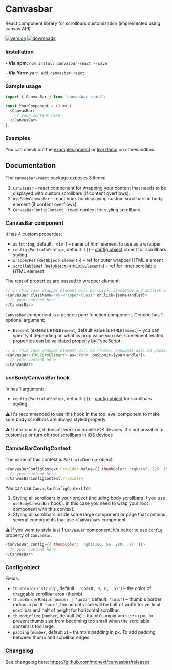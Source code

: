 # Canvasbar
React component library for scrollbars customization (implemented using canvas API).

[![version](https://img.shields.io/npm/v/canvasbar-react.svg?style=flat-square)](http://npm.im/canvasbar-react)
[![downloads](https://img.shields.io/npm/dm/canvasbar-react.svg?style=flat-square)](http://npm-stat.com/charts.html?package=canvasbar-react&from=2021-12-01)

### Installation

**- Via npm:**
`npm install canvasbar-react --save`

**- Via Yarn:**
`yarn add canvasbar-react`

### Sample usage

```js
import { CanvasBar } from 'canvasbar-react';

const YourComponent = () => (
  <CanvasBar>
    // your content here
  </CanvasBar>
);
```

### Examples

You can check out the [examples project](https://github.com/monext/canvasbar/blob/main/examples/src/App.tsx) or [live demo](https://pj2m4.csb.app/) on codesandbox.

## Documentation

The `canvasbar-react` package exposes 3 items:
1. `CanvasBar` – react component for wrapping your content that needs to be displayed with custom scrollbars (if content overflows).
2. `useBodyCanvasBar` – react hook for displaying custom scrollbars in body element (if content overflows).
3. `CanvasBarConfigContext` - react context for styling scrollbars.

### CanvasBar component

It has 4 custom properties:
- `as` (`string`, default: `'div'`) – name of html element to use as a wrapper
- `config` (`Partial<Config>`, default: `{}`) – [config object](#config-object) object for scrollbars styling
- `wrapperRef` (`RefObject<Element>`) – ref for outer wrapper HTML element
- `scrollableRef` (`RefObject<HTMLDivElement>`) – ref for inner scrollable HTML element

The rest of properties are passed to wrapper element:

```js
// in this case wrapper element will be <div>, className and onClick will be passed to it
<CanvasBar className="my-wrapper-class" onClick={someHandler}>
  // your content here
</CanvasBar>
```

`CanvasBar` component is a generic pure function component. Generic has 1 optional argument:
- `Element` (extends `HTMLElement`, default value is `HTMLElement`) – you can specify it depending on what `as` prop value you use, so element related properties can be validated properly by TypeScript:

```js
// in this case wrapper element will be <form>, onSubmit will be passed to it
<CanvasBar<HTMLFormElement> as='form' onSubmit={yourHandler}>
  // your content here
</CanvasBar>
```

### useBodyCanvasBar hook

In has 1 argument:
- `config` (`Partial<Config>`, default: `{}`) – [config object](#config-object) for scrollbars styling

⚠️ It's recommended to use this hook in the top level component to make sure body scrollbars are always styled properly.

⚠️ Unfortunately, it doesn't work on mobile iOS devices. It's not possible to customize or turn off root scrollbars in iOS devices

### CanvasBarConfigContext

The value of this context is `Partial<Config>` object:

```js
<CanvasBarConfigContext.Provider value={{ thumbColor: 'rgba(47, 226, 158, .8)' }}>
  // your content here
</CanvasBarConfigContext.Provider>
```

You can use `CanvasBarConfigContext` for:
1. Styling all scrollbars in your project (including body scrollbars if you use `useBodyCanvasBar` hook). In this case you need to wrap your root component with this context.
2. Styling all scrollbars inside some large component or page that contains several components that use `<CanvasBar>` component.

⚠️ If you want to style just 1 `CanvasBar` component, it's better to use `config` property of `CanvasBar`.

```js
<CanvasBar config={{ thumbColor: 'rgba(166, 56, 220, .8)' }}>
  // your content here
</CanvasBar>
```

### Config object

Fields:
- `thumbColor` (`'string'`, default: `'rgba(0, 0, 0, .5)'`) – the color of draggable scrollbar area (thumb)
- `thumbBorderRadius` (`number | 'auto'`, default: `'auto'`) – thumb's border radius in px. If `'auto'`, the actual value will be half of width for vertical scrollbar and half of height for horizontal scrollbar.
- `thumbMinSize` (`number`, default `20`) – thumb's minimum size in px. To prevent thumb size from becoming too small when the scrollable content is too large.
- `padding` (`number`, default `2`) – thumb's padding in px. To add padding between thumb and scrollbar edges.

### Changelog

See changelog here: https://github.com/monext/canvasbar/releases
